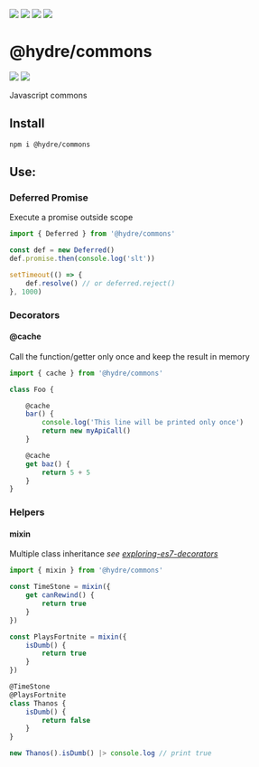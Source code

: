 ![][licence] [![][npm]][npmlink] [![][travis]][travislink] [![][npmdl]][npmlink]

# @hydre/commons

[![][discord]][discordlink] [![][twitter]][twitterlink]

[licence]: https://img.shields.io/github/license/HydreIO/commons.svg?style=for-the-badge
[npm]: https://img.shields.io/npm/v/@hydre/commons.svg?logo=npm&style=for-the-badge
[npmlink]: https://www.npmjs.com/package/@hydre/commons
[travis]: https://img.shields.io/travis/com/HydreIO/commons.svg?logo=travis&style=for-the-badge
[travislink]: https://travis-ci.com/HydreIO/commons
[twitter]: https://img.shields.io/badge/follow-us-blue.svg?logo=twitter&style=for-the-badge
[twitterlink]: https://twitter.com/hydreio
[discord]: https://img.shields.io/discord/265104803531587584.svg?logo=discord&style=for-the-badge
[discordlink]: https://discord.gg/Ea6a5cn
[npmdl]: https://img.shields.io/npm/dw/@hydre/commons.svg?color=%239C27B0&style=for-the-badge

Javascript commons

## Install

```
npm i @hydre/commons
```

## Use:

### Deferred Promise
Execute a promise outside scope

```js
import { Deferred } from '@hydre/commons'

const def = new Deferred()
def.promise.then(console.log('slt'))

setTimeout(() => {
	def.resolve() // or deferred.reject()
}, 1000)
```

### Decorators

#### @cache

Call the function/getter only once and keep the result in memory

```js
import { cache } from '@hydre/commons'

class Foo {

	@cache
	bar() {
		console.log('This line will be printed only once')
		return new myApiCall()
	}

	@cache
	get baz() {
		return 5 + 5
	}
}
```

### Helpers

#### mixin

Multiple class inheritance *see [exploring-es7-decorators](https://medium.com/google-developers/exploring-es7-decorators-76ecb65fb841)*

```js
import { mixin } from '@hydre/commons'

const TimeStone = mixin({
	get canRewind() {
		return true
	}
})

const PlaysFortnite = mixin({
	isDumb() {
		return true
	}
})

@TimeStone
@PlaysFortnite
class Thanos {
	isDumb() {
		return false
	}
}

new Thanos().isDumb() |> console.log // print true
```